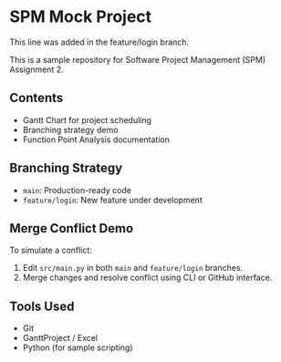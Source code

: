 # SPM Mock Project

This line was added in the feature/login branch.

This is a sample repository for Software Project Management (SPM) Assignment 2.

## Contents

- Gantt Chart for project scheduling
- Branching strategy demo
- Function Point Analysis documentation

## Branching Strategy

- `main`: Production-ready code
- `feature/login`: New feature under development

## Merge Conflict Demo

To simulate a conflict:

1. Edit `src/main.py` in both `main` and `feature/login` branches.
2. Merge changes and resolve conflict using CLI or GitHub interface.

## Tools Used

- Git
- GanttProject / Excel
- Python (for sample scripting)
